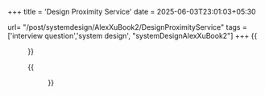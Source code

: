 +++
title = 'Design Proximity Service'
date = 2025-06-03T23:01:03+05:30

url= "/post/systemdesign/AlexXuBook2/DesignProximityService"
tags = ['interview question','system design', "systemDesignAlexXuBook2"]
+++
{{<figure src="/images/SystemDesign/DesignExample/ProximityService/DesignDiagramProximityService.png" alt="UserRequest." caption="">}}


{{<figure src="/images/SystemDesign/DesignExample/ProximityService/ProximityServiceSummary.png" alt="UserRequest." caption="">}}